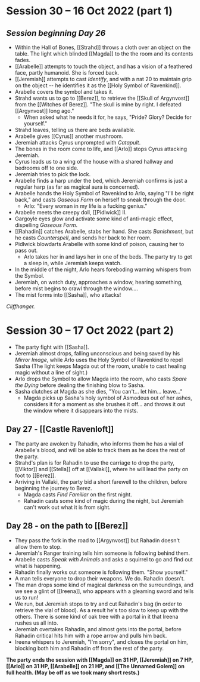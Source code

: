 # Session 30 – 16 Oct 2022 (part 1)

## *Session beginning Day 26*

- Within the Hall of Bones, [[Strahd]] throws a cloth over an object on the table. The light which blinded [[Magda]] to the the room and its contents fades.
- [[Arabelle]] attempts to touch the object, and has a vision of a feathered face, partly humanoid. She is forced back.
- [[Jeremiah]] attempts to cast *Identify*, and with a nat 20 to maintain grip on the object -- he identifies it as the [[Holy Symbol of Ravenkind]].
- Arabelle covers the symbol and takes it.
- Strahd wants us to go to [[Berez]], to retrieve the [[Skull of Argynvost]] from the [[Witches of Berez]]. "The skull is mine by right. I defeated [[Argynvost]] long ago." 
	- When asked what he needs it for, he says, "Pride? Glory? Decide for yourself."
- Strahd leaves, telling us there are beds available.
- Arabelle gives [[Cyrus]] another mushroom.
- Jeremiah attacks Cyrus unprompted with *Catapult*.
- The bones in the room come to life, and [[Arlo]] stops Cyrus attacking Jeremiah.
- Cyrus leads us to a wing of the house with a shared hallway and bedrooms off to one side.
- Jeremiah tries to pick the lock.
- Arabelle finds a harp under the bed, which Jeremiah confirms is just a regular harp (as far as magical aura is concerned).
- Arabelle hands the Holy Symbol of Ravenkind to Arlo, saying "I'll be right back," and casts *Gaseous Form* on herself to sneak through the door.
	- Arlo: "Every woman in my life is a fucking genius."
- Arabelle meets the creepy doll, [[Pidlwick]] II.
- Gargoyle eyes glow and activate some kind of anti-magic effect, dispelling *Gaseous Form*.
- [[Rahadin]] catches Arabelle, stabs her hand. She casts *Banishment*, but he casts *Counterspell*, and sends her back to her room.
- Pidlwick blowdarts Arabelle with some kind of poison, causing her to pass out.
	- Arlo takes her in and lays her in one of the beds. The party try to get a sleep in, while Jeremiah keeps watch.
- In the middle of the night, Arlo hears foreboding warning whispers from the Symbol.
- Jeremiah, on watch duty, approaches a window, hearing something, before mist begins to crawl through the window....
- The mist forms into [[Sasha]], who attacks!

*Cliffhanger.*

# Session 30 – 17 Oct 2022 (part 2)

- The party fight with [[Sasha]].
- Jeremiah almost drops, falling unconscious and being saved by his *Mirror Image*, while Arlo uses the Holy Symbol of Ravenkind to repel Sasha (The light keeps Magda out of the room, unable to cast healing magic without a line of sight.)
- Arlo drops the Symbol to allow Magda into the room, who casts *Spare the Dying* before dealing the finishing blow to Sasha. 
- Sasha clutches at Magda as she dies, "You can't... let him... leave..."
	- Magda picks up Sasha's holy symbol of Asmodeus out of her ashes, considers it for a moment as she brushes it off... and throws it out the window where it disappears into the mists.

## Day 27 - [[Castle Ravenloft]]

- The party are awoken by Rahadin, who informs them he has a vial of Arabelle's blood, and will be able to track them as he does the rest of the party.
- Strahd's plan is for Rahadin to use the carriage to drop the party, [[Viktor]] and [[Stella]] off at [[Vallaki]], where he will lead the party on foot to [[Berez]].
- Arriving in Vallaki, the party bid a short farewell to the children, before beginning the journey to Berez.
	- Magda casts *Find Familiar* on the first night.
	- Rahadin casts some kind of magic during the night, but Jeremiah can't work out what it is from sight.

## Day 28 - on the path to [[Berez]]

- They pass the fork in the road to [[Argynvost]] but Rahadin doesn't allow them to stop.
- Jeremiah's Ranger training tells him someone is following behind them.
- Arabelle casts *Speak with Animals* and asks a squirrel to go and find out what is happening.
- Rahadin finally works out someone is following them. "Show yourself."
- A man tells everyone to drop their weapons. We do. Rahadin doesn't.
- The man drops some kind of magical darkness on the surroundings, and we see a glint of [[Ireena]], who appears with a gleaming sword and tells us to run!
- We run, but Jeremiah stops to try and cut Rahadin's bag (in order to retrieve the vial of blood). As a result he's too slow to keep up with the others. There is some kind of oak tree with a portal in it that Ireena rushes us all into.
- Jeremiah overtakes Rahadin, and almost gets into the portal, before Rahadin critical hits him with a rope arrow and pulls him back.
- Ireena whispers to Jeremiah, "I'm sorry", and closes the portal on him, blocking both him and Rahadin off from the rest of the party.

**The party ends the session with [[Magda]] on 31 HP, [[Jeremiah]] on 7 HP, [[Arlo]] on 31 HP, [[Arabelle]] on 21 HP, and [[The Unnamed Golem]] on full health. (May be off as we took many short rests.)**